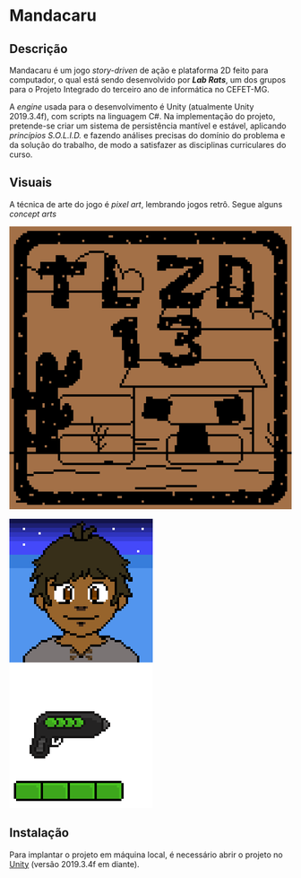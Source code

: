 # Mandacaru

## Descrição

Mandacaru é um jogo *story-driven* de ação e plataforma 2D feito para computador, o qual está sendo desenvolvido por ***Lab Rats***, um dos grupos para o Projeto Integrado do terceiro ano de informática no CEFET-MG.

A *engine* usada para o desenvolvimento é Unity (atualmente Unity 2019.3.4f), com scripts na linguagem C#. Na implementação do projeto, pretende-se criar um sistema de persistência mantível e estável, aplicando *princípios S.O.L.I.D.* e fazendo análises precisas do domínio do problema e da solução do trabalho, de modo a satisfazer as disciplinas curriculares do curso.

## Visuais

A técnica de arte do jogo é *pixel art*, lembrando jogos retrô. Segue alguns *concept arts*

![Logo (escrito TLZD-13) e fundo em movimento](imgs/menu-inicial.gif)

![Rosto em pixel art](imgs/rosto-personagem.gif) ![Modelo da arma](imgs/modelo-arma.gif)

## Instalação

Para implantar o projeto em máquina local, é necessário abrir o projeto no [Unity](https://unity3d.com/pt/get-unity/download) (versão 2019.3.4f em diante).
